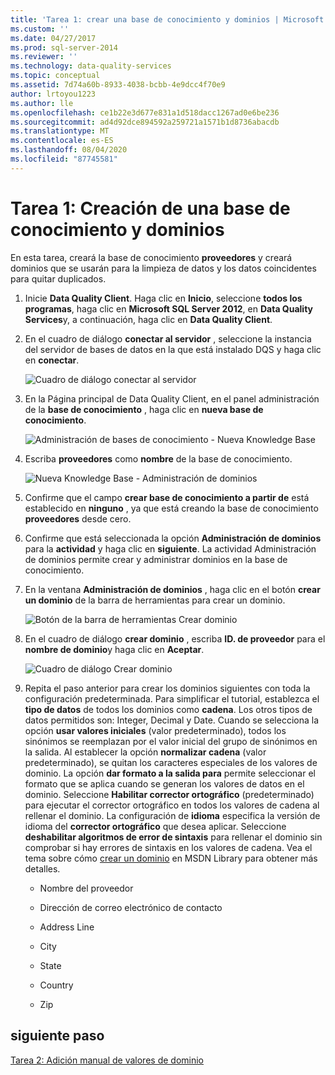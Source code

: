 ```yaml
---
title: 'Tarea 1: crear una base de conocimiento y dominios | Microsoft Docs'
ms.custom: ''
ms.date: 04/27/2017
ms.prod: sql-server-2014
ms.reviewer: ''
ms.technology: data-quality-services
ms.topic: conceptual
ms.assetid: 7d74a60b-8933-4038-bcbb-4e9dcc4f70e9
author: lrtoyou1223
ms.author: lle
ms.openlocfilehash: ce1b22e3d677e831a1d518dacc1267ad0e6be236
ms.sourcegitcommit: ad4d92dce894592a259721a1571b1d8736abacdb
ms.translationtype: MT
ms.contentlocale: es-ES
ms.lasthandoff: 08/04/2020
ms.locfileid: "87745581"
---
```

# <a name="task-1-creating-a-knowledge-base-and-domains"></a>Tarea 1: Creación de una base de conocimiento y dominios
  En esta tarea, creará la base de conocimiento **proveedores** y creará dominios que se usarán para la limpieza de datos y los datos coincidentes para quitar duplicados.  
  
1.  Inicie **Data Quality Client**. Haga clic en **Inicio**, seleccione **todos los programas**, haga clic en **Microsoft SQL Server 2012**, en **Data Quality Services**y, a continuación, haga clic en **Data Quality Client**.  
  
2.  En el cuadro de diálogo **conectar al servidor** , seleccione la instancia del servidor de bases de datos en la que está instalado DQS y haga clic en **conectar**.  
  
     ![Cuadro de diálogo conectar al servidor](../../2014/tutorials/media/et-creatingaknowledgebaseanddomains-01.jpg "Cuadro de diálogo Conectar a servidor")  
  
3.  En la Página principal de Data Quality Client, en el panel administración de la **base de conocimiento** , haga clic en **nueva base de conocimiento**.  
  
     ![Administración de bases de conocimiento - Nueva Knowledge Base](../../2014/tutorials/media/et-creatingaknowledgebaseanddomains-02.jpg "Administración de bases de conocimiento - Nueva Knowledge Base")  
  
4.  Escriba **proveedores** como **nombre** de la base de conocimiento.  
  
     ![Nueva Knowledge Base - Administración de dominios](../../2014/tutorials/media/et-creatingaknowledgebaseanddomains-03.jpg "Nueva Knowledge Base - Administración de dominios")  
  
5.  Confirme que el campo **crear base de conocimiento a partir de** está establecido en **ninguno** , ya que está creando la base de conocimiento **proveedores** desde cero.  
  
6.  Confirme que está seleccionada la opción **Administración de dominios** para la **actividad** y haga clic en **siguiente**. La actividad Administración de dominios permite crear y administrar dominios en la base de conocimiento.  
  
7.  En la ventana **Administración de dominios** , haga clic en el botón **crear un dominio** de la barra de herramientas para crear un dominio.  
  
     ![Botón de la barra de herramientas Crear dominio](../../2014/tutorials/media/et-creatingaknowledgebaseanddomains-04.jpg "Botón de la barra de herramientas Crear dominio")  
  
8.  En el cuadro de diálogo **crear dominio** , escriba **ID. de proveedor** para el **nombre de dominio**y haga clic en **Aceptar**.  
  
     ![Cuadro de diálogo Crear dominio](../../2014/tutorials/media/et-creatingaknowledgebaseanddomains-05.jpg "Cuadro de diálogo Crear dominio")  
  
9. Repita el paso anterior para crear los dominios siguientes con toda la configuración predeterminada. Para simplificar el tutorial, establezca el **tipo de datos** de todos los dominios como **cadena**. Los otros tipos de datos permitidos son: Integer, Decimal y Date. Cuando se selecciona la opción **usar valores iniciales** (valor predeterminado), todos los sinónimos se reemplazan por el valor inicial del grupo de sinónimos en la salida. Al establecer la opción **normalizar cadena** (valor predeterminado), se quitan los caracteres especiales de los valores de dominio. La opción **dar formato a la salida para** permite seleccionar el formato que se aplica cuando se generan los valores de datos en el dominio. Seleccione **Habilitar corrector ortográfico** (predeterminado) para ejecutar el corrector ortográfico en todos los valores de cadena al rellenar el dominio. La configuración de **idioma** especifica la versión de idioma del **corrector ortográfico** que desea aplicar. Seleccione **deshabilitar algoritmos de error de sintaxis** para rellenar el dominio sin comprobar si hay errores de sintaxis en los valores de cadena. Vea el tema sobre cómo [crear un dominio](https://msdn.microsoft.com/library/hh510401.aspx) en MSDN Library para obtener más detalles.  
  
    -   Nombre del proveedor  
  
    -   Dirección de correo electrónico de contacto  
  
    -   Address Line  
  
    -   City  
  
    -   State  
  
    -   Country  
  
    -   Zip  
  
## <a name="next-step"></a>siguiente paso  
 [Tarea 2: Adición manual de valores de dominio](../../2014/tutorials/task-2-adding-domain-values-manually.md)  
  
  
